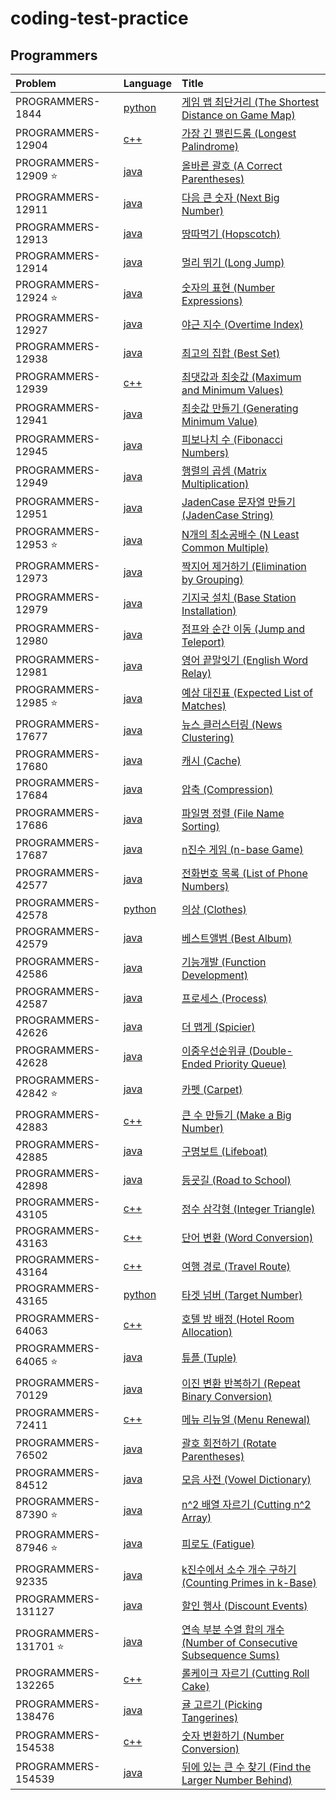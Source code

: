 # coding-test-practice

## Programmers

| Problem                   | Language                                                      | Title                                                                                                                                 |
| :------------------------ | :------------------------------------------------------------ | :------------------------------------------------------------------------------------------------------------------------------------ |
| PROGRAMMERS-1844          | [python](coding-test-python-practice/src/problem1844)         | [게임 맵 최단거리 (The Shortest Distance on Game Map)](https://school.programmers.co.kr/learn/courses/30/lessons/1844)                |
| PROGRAMMERS-12904         | [c++](coding-test-cpp-practice/src/problem12904)              | [가장 긴 팰린드롬 (Longest Palindrome)](https://school.programmers.co.kr/learn/courses/30/lessons/12904)                               |
| PROGRAMMERS-12909 :star:  | [java](coding-test-java-practice/src/main/java/problem12909)  | [올바른 괄호 (A Correct Parentheses)](https://school.programmers.co.kr/learn/courses/30/lessons/12909)                                |
| PROGRAMMERS-12911         | [java](coding-test-java-practice/src/main/java/problem12911)  | [다음 큰 숫자 (Next Big Number)](https://school.programmers.co.kr/learn/courses/30/lessons/12911)                                     |
| PROGRAMMERS-12913         | [java](coding-test-java-practice/src/main/java/problem12913)  | [땅따먹기 (Hopscotch)](https://school.programmers.co.kr/learn/courses/30/lessons/12913)                                               |
| PROGRAMMERS-12914         | [java](coding-test-java-practice/src/main/java/problem12914)  | [멀리 뛰기 (Long Jump)](https://school.programmers.co.kr/learn/courses/30/lessons/12914)                                              |
| PROGRAMMERS-12924 :star:  | [java](coding-test-java-practice/src/main/java/problem12924)  | [숫자의 표현 (Number Expressions)](https://school.programmers.co.kr/learn/courses/30/lessons/12924)                                   |
| PROGRAMMERS-12927         | [java](coding-test-java-practice/src/main/java/problem12927)  | [야근 지수 (Overtime Index)](https://school.programmers.co.kr/learn/courses/30/lessons/12927)                                         |
| PROGRAMMERS-12938         | [java](coding-test-java-practice/src/main/java/problem12938)  | [최고의 집합 (Best Set)](https://school.programmers.co.kr/learn/courses/30/lessons/12938)                                             |
| PROGRAMMERS-12939         | [c++](coding-test-cpp-practice/src/problem12939)              | [최댓값과 최솟값 (Maximum and Minimum Values)](https://school.programmers.co.kr/learn/courses/30/lessons/12939)                       |
| PROGRAMMERS-12941         | [java](coding-test-java-practice/src/main/java/problem12941)  | [최솟값 만들기 (Generating Minimum Value)](https://school.programmers.co.kr/learn/courses/30/lessons/12941)                           |
| PROGRAMMERS-12945         | [java](coding-test-java-practice/src/main/java/problem12945)  | [피보나치 수 (Fibonacci Numbers)](https://school.programmers.co.kr/learn/courses/30/lessons/12945)                                    |
| PROGRAMMERS-12949         | [java](coding-test-java-practice/src/main/java/problem12949)  | [행렬의 곱셈 (Matrix Multiplication)](https://school.programmers.co.kr/learn/courses/30/lessons/12949)                                |
| PROGRAMMERS-12951         | [java](coding-test-java-practice/src/main/java/problem12951)  | [JadenCase 문자열 만들기 (JadenCase String)](https://school.programmers.co.kr/learn/courses/30/lessons/12951)                         |
| PROGRAMMERS-12953 :star:  | [java](coding-test-java-practice/src/main/java/problem12953)  | [N개의 최소공배수 (N Least Common Multiple)](https://school.programmers.co.kr/learn/courses/30/lessons/12953)                         |
| PROGRAMMERS-12973         | [java](coding-test-java-practice/src/main/java/problem12973)  | [짝지어 제거하기 (Elimination by Grouping)](https://school.programmers.co.kr/learn/courses/30/lessons/12973)                          |
| PROGRAMMERS-12979         | [java](coding-test-java-practice/src/main/java/problem12979)  | [기지국 설치 (Base Station Installation)](https://school.programmers.co.kr/learn/courses/30/lessons/12979)                            |
| PROGRAMMERS-12980         | [java](coding-test-java-practice/src/main/java/problem12980)  | [점프와 순간 이동 (Jump and Teleport)](https://school.programmers.co.kr/learn/courses/30/lessons/12980)                               |
| PROGRAMMERS-12981         | [java](coding-test-java-practice/src/main/java/problem12981)  | [영어 끝말잇기 (English Word Relay)](https://school.programmers.co.kr/learn/courses/30/lessons/12981)                                 |
| PROGRAMMERS-12985 :star:  | [java](coding-test-java-practice/src/main/java/problem12985)  | [예상 대진표 (Expected List of Matches)](https://school.programmers.co.kr/learn/courses/30/lessons/12985)                             |
| PROGRAMMERS-17677         | [java](coding-test-java-practice/src/main/java/problem17677)  | [뉴스 클러스터링 (News Clustering)](https://school.programmers.co.kr/learn/courses/30/lessons/17677)                                  |
| PROGRAMMERS-17680         | [java](coding-test-java-practice/src/main/java/problem17680)  | [캐시 (Cache)](https://school.programmers.co.kr/learn/courses/30/lessons/17680)                                                       |
| PROGRAMMERS-17684         | [java](coding-test-java-practice/src/main/java/problem17684)  | [압축 (Compression)](https://school.programmers.co.kr/learn/courses/30/lessons/17684)                                                 |
| PROGRAMMERS-17686         | [java](coding-test-java-practice/src/main/java/problem17686)  | [파일명 정렬 (File Name Sorting)](https://school.programmers.co.kr/learn/courses/30/lessons/17686)                                    |
| PROGRAMMERS-17687         | [java](coding-test-java-practice/src/main/java/problem17687)  | [n진수 게임 (n-base Game)](https://school.programmers.co.kr/learn/courses/30/lessons/17687)                                           |
| PROGRAMMERS-42577         | [java](coding-test-java-practice/src/main/java/problem42577)  | [전화번호 목록 (List of Phone Numbers)](https://school.programmers.co.kr/learn/courses/30/lessons/42577)                              |
| PROGRAMMERS-42578         | [python](coding-test-python-practice/src/problem42578)        | [의상 (Clothes)](https://school.programmers.co.kr/learn/courses/30/lessons/42578)                                                     |
| PROGRAMMERS-42579         | [java](coding-test-java-practice/src/main/java/problem42579)  | [베스트앨범 (Best Album)](https://school.programmers.co.kr/learn/courses/30/lessons/42579)                                            |
| PROGRAMMERS-42586         | [java](coding-test-java-practice/src/main/java/problem42586)  | [기능개발 (Function Development)](https://school.programmers.co.kr/learn/courses/30/lessons/42586)                                    |
| PROGRAMMERS-42587         | [java](coding-test-java-practice/src/main/java/problem42587)  | [프로세스 (Process)](https://school.programmers.co.kr/learn/courses/30/lessons/42587)                                                 |
| PROGRAMMERS-42626         | [java](coding-test-java-practice/src/main/java/problem42626)  | [더 맵게 (Spicier)](https://school.programmers.co.kr/learn/courses/30/lessons/42626)                                                  |
| PROGRAMMERS-42628         | [java](coding-test-java-practice/src/main/java/problem42628)  | [이중우선순위큐 (Double-Ended Priority Queue)](https://school.programmers.co.kr/learn/courses/30/lessons/42628)                       |
| PROGRAMMERS-42842 :star:  | [java](coding-test-java-practice/src/main/java/problem42842)  | [카펫 (Carpet)](https://school.programmers.co.kr/learn/courses/30/lessons/42842)                                                      |
| PROGRAMMERS-42883         | [c++](coding-test-cpp-practice/src/problem42883)              | [큰 수 만들기 (Make a Big Number)](https://school.programmers.co.kr/learn/courses/30/lessons/42883)                                   |
| PROGRAMMERS-42885         | [java](coding-test-java-practice/src/main/java/problem42885)  | [구명보트 (Lifeboat)](https://school.programmers.co.kr/learn/courses/30/lessons/42885)                                                |
| PROGRAMMERS-42898         | [java](coding-test-java-practice/src/main/java/problem42898)  | [등굣길 (Road to School)](https://school.programmers.co.kr/learn/courses/30/lessons/42898)                                            |
| PROGRAMMERS-43105         | [c++](coding-test-cpp-practice/src/problem43105)              | [정수 삼각형 (Integer Triangle)](https://school.programmers.co.kr/learn/courses/30/lessons/43105)                                     |
| PROGRAMMERS-43163         | [c++](coding-test-cpp-practice/src/problem43163)              | [단어 변환 (Word Conversion)](https://school.programmers.co.kr/learn/courses/30/lessons/43163)                                        |
| PROGRAMMERS-43164         | [c++](coding-test-cpp-practice/src/problem43164)              | [여행 경로 (Travel Route)](https://school.programmers.co.kr/learn/courses/30/lessons/43164)                                           |
| PROGRAMMERS-43165         | [python](coding-test-python-practice/src/problem43165)        | [타겟 넘버 (Target Number)](https://school.programmers.co.kr/learn/courses/30/lessons/43165)                                          |
| PROGRAMMERS-64063         | [c++](coding-test-cpp-practice/src/problem64063)              | [호텔 방 배정 (Hotel Room Allocation)](https://school.programmers.co.kr/learn/courses/30/lessons/64063)                               |
| PROGRAMMERS-64065 :star:  | [java](coding-test-java-practice/src/main/java/problem64065)  | [튜플 (Tuple)](https://school.programmers.co.kr/learn/courses/30/lessons/64065)                                                       |
| PROGRAMMERS-70129         | [java](coding-test-java-practice/src/main/java/problem70129)  | [이진 변환 반복하기 (Repeat Binary Conversion)](https://school.programmers.co.kr/learn/courses/30/lessons/70129)                      |
| PROGRAMMERS-72411         | [c++](coding-test-cpp-practice/src/problem72411)              | [메뉴 리뉴얼 (Menu Renewal)](https://school.programmers.co.kr/learn/courses/30/lessons/72411)                                         |
| PROGRAMMERS-76502         | [java](coding-test-java-practice/src/main/java/problem76502)  | [괄호 회전하기 (Rotate Parentheses)](https://school.programmers.co.kr/learn/courses/30/lessons/76502)                                 |
| PROGRAMMERS-84512         | [java](coding-test-java-practice/src/main/java/problem84512)  | [모음 사전 (Vowel Dictionary)](https://school.programmers.co.kr/learn/courses/30/lessons/84512)                                       |
| PROGRAMMERS-87390 :star:  | [java](coding-test-java-practice/src/main/java/problem87390)  | [n^2 배열 자르기 (Cutting n^2 Array)](https://school.programmers.co.kr/learn/courses/30/lessons/87390)                                |
| PROGRAMMERS-87946 :star:  | [java](coding-test-java-practice/src/main/java/problem87946)  | [피로도 (Fatigue)](https://school.programmers.co.kr/learn/courses/30/lessons/87946)                                                   |
| PROGRAMMERS-92335         | [java](coding-test-java-practice/src/main/java/problem92335)  | [k진수에서 소수 개수 구하기 (Counting Primes in k-Base)](https://school.programmers.co.kr/learn/courses/30/lessons/92335)             |
| PROGRAMMERS-131127        | [java](coding-test-java-practice/src/main/java/problem131127) | [할인 행사 (Discount Events)](https://school.programmers.co.kr/learn/courses/30/lessons/131127)                                       |
| PROGRAMMERS-131701 :star: | [java](coding-test-java-practice/src/main/java/problem131701) | [연속 부분 수열 합의 개수 (Number of Consecutive Subsequence Sums)](https://school.programmers.co.kr/learn/courses/30/lessons/131701) |
| PROGRAMMERS-132265        | [c++](coding-test-cpp-practice/src/problem132265)             | [롤케이크 자르기 (Cutting Roll Cake)](https://school.programmers.co.kr/learn/courses/30/lessons/132265)                                |
| PROGRAMMERS-138476        | [java](coding-test-java-practice/src/main/java/problem138476) | [귤 고르기 (Picking Tangerines)](https://school.programmers.co.kr/learn/courses/30/lessons/138476)                                    |
| PROGRAMMERS-154538        | [c++](coding-test-cpp-practice/src/problem154538)             | [숫자 변환하기 (Number Conversion)](https://school.programmers.co.kr/learn/courses/30/lessons/154538)                                |
| PROGRAMMERS-154539        | [java](coding-test-java-practice/src/main/java/problem154539) | [뒤에 있는 큰 수 찾기 (Find the Larger Number Behind)](https://school.programmers.co.kr/learn/courses/30/lessons/154539)              |
